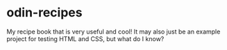 # odin-recipes

My recipe book that is very useful and cool!
It may also just be an example project for testing HTML and CSS, but what do I know?
